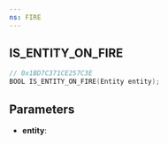 ```yaml
---
ns: FIRE
---
```

## IS_ENTITY_ON_FIRE

```c
// 0x1BD7C371CE257C3E
BOOL IS_ENTITY_ON_FIRE(Entity entity);
```

## Parameters
* **entity**:
